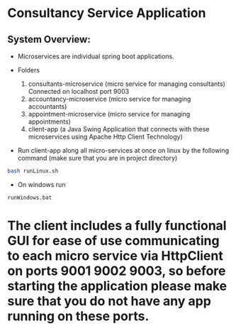 # Consultancy Service Application

## System Overview:
- Microservices are individual spring boot applications.
- Folders 
	1. consultants-microservice (micro service for managing consultants) Connected on localhost port 9003
	1. accountancy-microservice (micro service for managing accountants)
	1. appointment-microservice (micro service for managing appointments)
	1. client-app (a Java Swing Application that connects with these microservices using Apache Http Client Technology)
	
- Run client-app along all micro-services at once on linux by the following command (make sure that you are in project directory)
``` bash
bash runLinux.sh
```
- On windows run
```
runWindows.bat
```

# The client includes a fully functional GUI for ease of use communicating to each micro service via HttpClient on ports 9001 9002 9003, so before starting the application please make sure that you do not have any app running on these ports.

